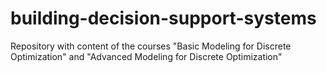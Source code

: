 # building-decision-support-systems
Repository with content of the courses "Basic Modeling for Discrete Optimization" and "Advanced Modeling for Discrete Optimization"
